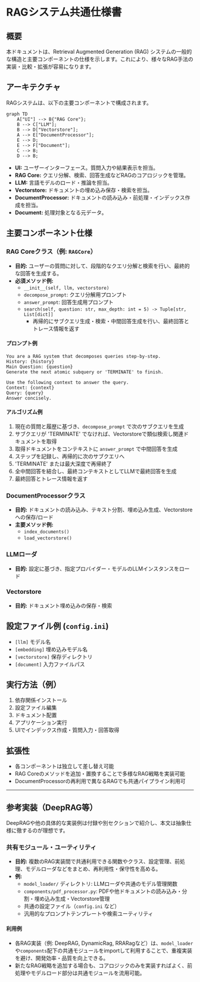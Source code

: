 # RAGシステム共通仕様書

## 概要

本ドキュメントは、Retrieval Augmented Generation (RAG) システムの一般的な構造と主要コンポーネントの仕様を示します。これにより、様々なRAG手法の実装・比較・拡張が容易になります。

## アーキテクチャ

RAGシステムは、以下の主要コンポーネントで構成されます。

```mermaid
graph TD
    A["UI"] --> B{"RAG Core"};
    B --> C["LLM"];
    B --> D["Vectorstore"];
    A --> E["DocumentProcessor"];
    E --> D;
    E --> F["Document"];
    C --> B;
    D --> B;
```

* **UI:** ユーザーインターフェース。質問入力や結果表示を担当。
* **RAG Core:** クエリ分解、検索、回答生成などRAGのコアロジックを管理。
* **LLM:** 言語モデルのロード・推論を担当。
* **Vectorstore:** ドキュメントの埋め込み保存・検索を担当。
* **DocumentProcessor:** ドキュメントの読み込み・前処理・インデックス作成を担当。
* **Document:** 処理対象となる元データ。

## 主要コンポーネント仕様

### RAG Coreクラス（例: `RAGCore`）

- **目的:** ユーザーの質問に対して、段階的なクエリ分解と検索を行い、最終的な回答を生成する。
- **必須メソッド例:**
    - `__init__(self, llm, vectorstore)`
    - `decompose_prompt`: クエリ分解用プロンプト
    - `answer_prompt`: 回答生成用プロンプト
    - `search(self, question: str, max_depth: int = 5) -> Tuple[str, List[dict]]`
        - 再帰的にサブクエリ生成・検索・中間回答生成を行い、最終回答とトレース情報を返す

#### プロンプト例

```text
You are a RAG system that decomposes queries step-by-step.
History: {history}
Main Question: {question}
Generate the next atomic subquery or 'TERMINATE' to finish.
```

```text
Use the following context to answer the query.
Context: {context}
Query: {query}
Answer concisely.
```

#### アルゴリズム例

1. 現在の質問と履歴に基づき、`decompose_prompt` で次のサブクエリを生成
2. サブクエリが 'TERMINATE' でなければ、Vectorstoreで類似検索し関連ドキュメントを取得
3. 取得ドキュメントをコンテキストに `answer_prompt` で中間回答を生成
4. ステップを記録し、再帰的に次のサブクエリへ
5. 'TERMINATE' または最大深度で再帰終了
6. 全中間回答を結合し、最終コンテキストとしてLLMで最終回答を生成
7. 最終回答とトレース情報を返す

### DocumentProcessorクラス

- **目的:** ドキュメントの読み込み、テキスト分割、埋め込み生成、Vectorstoreへの保存/ロード
- **主要メソッド例:**
    - `index_documents()`
    - `load_vectorstore()`

### LLMローダ

- **目的:** 設定に基づき、指定プロバイダー・モデルのLLMインスタンスをロード

### Vectorstore

- **目的:** ドキュメント埋め込みの保存・検索

## 設定ファイル例 (`config.ini`)

- `[llm]` モデル名
- `[embedding]` 埋め込みモデル名
- `[vectorstore]` 保存ディレクトリ
- `[document]` 入力ファイルパス

## 実行方法（例）

1. 依存関係インストール
2. 設定ファイル編集
3. ドキュメント配置
4. アプリケーション実行
5. UIでインデックス作成・質問入力・回答取得

## 拡張性

- 各コンポーネントは独立して差し替え可能
- RAG Coreのメソッドを追加・置換することで多様なRAG戦略を実装可能
- DocumentProcessorの再利用で異なるRAGでも共通パイプライン利用可

---

## 参考実装（DeepRAG等）

DeepRAGや他の具体的な実装例は付録や別セクションで紹介し、本文は抽象仕様に徹するのが理想です。

### 共有モジュール・ユーティリティ

- **目的:** 複数のRAG実装間で共通利用できる関数やクラス、設定管理、前処理、モデルローダなどをまとめ、再利用性・保守性を高める。
- **例:**
    - `model_loader/` ディレクトリ: LLMローダや共通のモデル管理関数
    - `components/pdf_processor.py`: PDFや他ドキュメントの読み込み・分割・埋め込み生成・Vectorstore管理
    - 共通の設定ファイル（`config.ini` など）
    - 汎用的なプロンプトテンプレートや検索ユーティリティ

#### 利用例

- 各RAG実装（例: DeepRAG, DynamicRag, RRARagなど）は、`model_loader`や`components`配下の共通モジュールをimportして利用することで、重複実装を避け、開発効率・品質を向上できる。
- 新たなRAG戦略を追加する場合も、コアロジックのみを実装すればよく、前処理やモデルロード部分は共通モジュールを流用可能。
